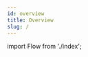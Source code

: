 ```yaml
---
id: overview
title: Overview
slug: /
---
```


import Flow from './index';

<div style={{ height: 400 }}>
  <Flow />
</div>
